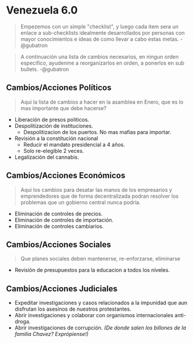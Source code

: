 # Venezuela 6.0

>Empezemos con un simple "checklist", y luego cada item sera un enlace a sub-checklists idealmente desarrollados por personas con mayor conocimientos e ideas de como llevar a cabo estas metas. -@gubatron

>A continuación una lista de cambios necesarios, en ningun orden específico, ayudenme a reorganizarlos en orden, a ponerlos en sub bullets. -@gubatron

## Cambios/Acciones Políticos
> Aqui la lista de cambios a hacer en la asamblea en Enero, que es lo mas importante que debe hacerse?

 - Liberación de presos politicos.
 - Despolitización de instituciones.
   - Despolitizacion de los puertos. No mas mafias para importar.
 - Revisión a la constitución nacional
   - Reducir el mandato presidencial a 4 años.
   - Solo re-elegible 2 veces.
 - Legalización del cannabis.

## Cambios/Acciones Económicos
> Aqui los cambios para desatar las manos de los empresarios y emprendedores que de forma decentralizada podran resolver los problemas que un gobierno central nunca podría.

 - Eliminación de controles de precios.
 - Eliminación de controles de importación.
 - Eliminación de controles cambiarios.

## Cambios/Acciones Sociales
> Que planes sociales deben mantenerse, re-enforzarse, eliminarse

 - Revisión de presupuestos para la educacion a todos los niveles.
 
## Cambios/Acciones Judiciales
 - Expeditar investigaciones y casos relacionados a la impunidad que aun disfrutan los asesinos de nuestros protestantes.
 - Abrir investigaciones y colaborar con organismos internacionales anti-droga.
 - Abrir investigaciones de corrupción. *(De donde salen los billones de la familia Chavez? Exprópiense!)*
 

